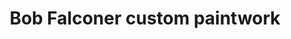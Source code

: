 ---
title: "Bob Falconer custom paintwork"
url: /arbroath/bob-falconer-custom-paintwork/
shop: shop
---